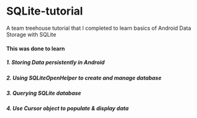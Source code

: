 # SQLite-tutorial
A team treehouse tutorial that I completed to learn basics of Android Data Storage with SQLite 

#### This was done to learn
##### 1. Storing Data persistently in Android
##### 2. Using SQLiteOpenHelper to create and manage database
##### 3. Querying SQLite database
##### 4. Use Cursor object to populate & display data 
